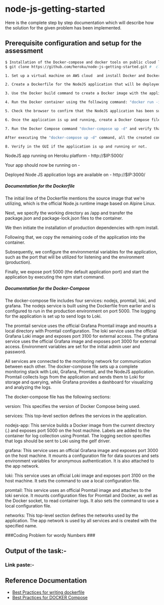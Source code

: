 # node-js-getting-started

Here is the complete step by step documentation which will describe how the solution for the given problem has been implemented.


## Prerequisite configuration and setup for the assessment

```sh
$ Installation of the Docker-compose and docker tools on public cloud like AWS.
$ git clone https://github.com/heroku/node-js-getting-started.git #  clone your own fork. add code into this local repo

1. Set up a virtual machine on AWS cloud  and install Docker and Docker Compose utility.

2. Create a Dockerfile for the NodeJS application that will be deployed on Heroku.

3. Use the Docker build command to create a Docker image with the application: "docker build -t demo:latest ."

4. Run the Docker container using the following command: "docker run -it -d -p 5000:5000 demo:latest"

5. Check the browser to confirm that the NodeJS application has been successfully deployed using the Dockerfile.

6. Once the application is up and running, create a Docker Compose file to spin up all the necessary containers for the task, including Loki, Grafana, and Promtail.

7. Run the Docker Compose command "docker-compose up -d" and verify that all containers have been created using the command "docker ps".

After executing the "docker-compose up -d" command, all the created containers should be displayed by running the "docker ps" command.

8. Verify in the GUI if the application is up and running or not.

```

NodeJS app running on Heroku platform -  http://$IP:5000/

Your app should now be running on - 


Deployed Node JS application logs are available on - http://$IP:3000/



##### Documentation for the Dockerfile #####

The initial line of the Dockerfile mentions the source image that we're utilizing, which is the official Node.js runtime image based on Alpine Linux.

Next, we specify the working directory as /app and transfer the package.json and package-lock.json files to the container.

We then initiate the installation of production dependencies with npm install.

Following that, we copy the remaining code of the application into the container.

Subsequently, we configure the environmental variables for the application, such as the port that will be utilized for listening and the environment (production).

Finally, we expose port 5000 (the default application port) and start the application by executing the npm start command.

##### Documentation for the Docker-Compose #####

The docker-compose file includes four services: nodejs, promtail, loki, and grafana. The nodejs service is built using the Dockerfile from earlier and is configured to run in the production environment on port 5000. The logging for the application is set up to send logs to Loki.

The promtail service uses the official Grafana Promtail image and mounts a local directory with Promtail configuration. The loki service uses the official Grafana Loki image and exposes port 3100 for external access. The grafana service uses the official Grafana image and exposes port 3000 for external access. Environment variables are set for the initial admin user and password.

All services are connected to the monitoring network for communication between each other. The docker-compose file sets up a complete monitoring stack with Loki, Grafana, Promtail, and the NodeJS application. Promtail collects logs from the application and sends them to Loki for storage and querying, while Grafana provides a dashboard for visualizing and analyzing the logs.

The docker-compose file has the following sections:

version: This specifies the version of Docker Compose being used.

services: This top-level section defines the services in the application.

nodejs-app: This service builds a Docker image from the current directory (.) and exposes port 5000 on the host machine. Labels are added to the container for log collection using Promtail. The logging section specifies that logs should be sent to Loki using the gelf driver.

grafana: This service uses an official Grafana image and exposes port 3000 on the host machine. It mounts a configuration file for data sources and sets environment variables for anonymous authentication. It is also attached to the app network.

loki: This service uses an official Loki image and exposes port 3100 on the host machine. It sets the command to use a local configuration file.

promtail: This service uses an official Promtail image and attaches to the loki service. It mounts configuration files for Promtail and Docker, as well as the Docker socket, to read container logs. It also sets the command to use a local configuration file.

networks: This top-level section defines the networks used by the application. The app network is used by all services and is created with the specified name.



###Coding Problem for wordy Numbers ###




## Output of the task:- 

### Link paste:-



## Reference Documentation

- [Best Practices for writing dockerfile](https://devcenter.heroku.com/articles/node-websocketshttps://docs.docker.com/develop/develop-images/dockerfile_best-practices/)
- [Best Practices for DOCKER Compose](https://docs.docker.com/develop/dev-best-practices/)
